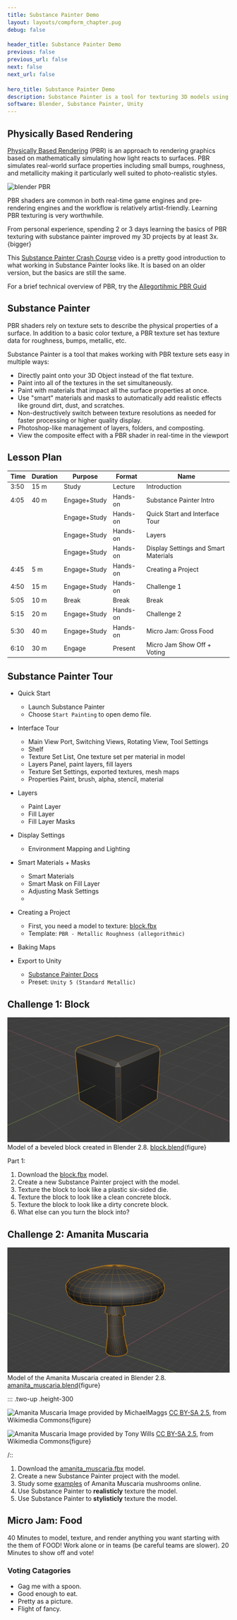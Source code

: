 ```yaml
---
title: Substance Painter Demo
layout: layouts/compform_chapter.pug
debug: false

header_title: Substance Painter Demo
previous: false
previous_url: false
next: false
next_url: false

hero_title: Substance Painter Demo
description: Substance Painter is a tool for texturing 3D models using a Physically Based Rendering workflow.
software: Blender, Substance Painter, Unity
---
```


<!-- <script src="https://cdnjs.cloudflare.com/ajax/libs/p5.js/0.5.16/p5.min.js"></script>

<script src="/mess/strat_mess.js"></script> -->

## Physically Based Rendering

[Physically Based Rendering](https://en.wikipedia.org/wiki/Physically_based_rendering) (PBR) is an approach to rendering graphics based on mathematically simulating how light reacts to surfaces. PBR simulates real-world surface properties including small bumps, roughness, and metallicity making it particularly well suited to photo-realistic styles.

![blender PBR](https://docs.blender.org/manual/en/latest/_images/render_cycles_nodes_types_shaders_principled_example-1a.jpg)

PBR shaders are common in both real-time game engines and pre-rendering engines and the workflow is relatively artist-friendly. Learning PBR texturing is very worthwhile.

From personal experience, spending 2 or 3 days learning the basics of PBR texturing with substance painter improved my 3D projects by at least 3x.
{bigger}

This [Substance Painter Crash Course](https://www.youtube.com/watch?v=IhBVsn2tfGc&t=949s) video is a pretty good introduction to what working in Substance Painter looks like. It is based on an older version, but the basics are still the same.

For a brief technical overview of PBR, try the [Allegortihmic PBR Guid](https://academy.allegorithmic.com/courses/the-pbr-guide-part-1)

## Substance Painter

PBR shaders rely on texture sets to describe the physical properties of a surface. In addition to a basic color texture, a PBR texture set has texture data for roughness, bumps, metallic, etc.

Substance Painter is a tool that makes working with PBR texture sets easy in multiple ways:

- Directly paint onto your 3D Object instead of the flat texture.
- Paint into all of the textures in the set simultaneously.
- Paint with materials that impact all the surface properties at once.
- Use "smart" materials and masks to automatically add realistic effects like ground dirt, dust, and scratches.
- Non-destructively switch between texture resolutions as needed for faster processing or higher quality display.
- Photoshop-like management of layers, folders, and composting.
- View the composite effect with a PBR shader in real-time in the viewport

## Lesson Plan

| Time   | Duration | Purpose      | Format   | Name                                 |
| ------ | -------- | ------------ | -------- | ------------------------------------ |
| 3:50   | 15 m     | Study        | Lecture  | Introduction                         |
| 4:05   | 40 m     | Engage+Study | Hands-on | Substance Painter Intro              |
| &nbsp; | &nbsp;   | Engage+Study | Hands-on | Quick Start and Interface Tour       |
| &nbsp; | &nbsp;   | Engage+Study | Hands-on | Layers                               |
| &nbsp; | &nbsp;   | Engage+Study | Hands-on | Display Settings and Smart Materials |
| 4:45   | 5 m      | Engage+Study | Hands-on | Creating a Project                   |
| 4:50   | 15 m     | Engage+Study | Hands-on | Challenge 1                          |
| 5:05   | 10 m     | Break        | Break    | Break                                |
| 5:15   | 20 m     | Engage+Study | Hands-on | Challenge 2                          |
| 5:30   | 40 m     | Engage+Study | Hands-on | Micro Jam: Gross Food                |
| 6:10   | 30 m     | Engage       | Present  | Micro Jam Show Off + Voting          |

## Substance Painter Tour

- Quick Start
  - Launch Substance Painter
  - Choose `Start Painting` to open demo file.

- Interface Tour
  - Main View Port, Switching Views, Rotating View, Tool Settings
  - Shelf
  - Texture Set List, One texture set per material in model
  - Layers Panel, paint layers, fill layers
  - Texture Set Settings, exported textures, mesh maps
  - Properties Paint, brush, alpha, stencil, material

- Layers
  - Paint Layer
  - Fill Layer
  - Fill Layer Masks

- Display Settings
  - Environment Mapping and Lighting
  
- Smart Materials + Masks 
  - Smart Materials
  - Smart Mask on Fill Layer
  - Adjusting Mask Settings
  - 

- Creating a Project
  - First, you need a model to texture: [block.fbx](./block/block.fbx)
  - Template: `PBR - Metallic Roughness (allegorithmic)`


- Baking Maps
- Export to Unity
  - [Substance Painter Docs](https://support.allegorithmic.com/documentation/spdoc/unity-5-130842630.html)
  - Preset: `Unity 5 (Standard Metallic)`

## Challenge 1: Block

![Block](./block/wireframe.png)
Model of a beveled block created in Blender 2.8. [block.blend](./block/block.blend){figure}

Part 1:

1. Download the [block.fbx](./block/block.fbx) model.
2. Create a new Substance Painter project with the model.
3. Texture the block to look like a plastic six-sided die.
4. Texture the block to look like a clean concrete block.
5. Texture the block to look like a dirty concrete block.
6. What else can you turn the block into?



## Challenge 2: Amanita Muscaria

![Amanita Muscaria Model](./amanita_muscaria/wireframe.png)
Model of the Amanita Muscaria created in Blender 2.8. [amanita_muscaria.blend](./amanita_muscaria/amanita_muscaria.blend){figure}

::: .two-up .height-300

![Amanita Muscaria](https://upload.wikimedia.org/wikipedia/commons/thumb/c/c2/Amanita_muscaria_%28fly_agaric%29.JPG/256px-Amanita_muscaria_%28fly_agaric%29.JPG)
Image provided by MichaelMaggs [CC BY-SA 2.5](https://creativecommons.org/licenses/by-sa/2.5), from Wikimedia Commons{figure}

![Amanita Muscaria](https://upload.wikimedia.org/wikipedia/commons/thumb/2/22/Fly_Agaric_mushroom_05.jpg/898px-Fly_Agaric_mushroom_05.jpg)
Image provided by Tony Wills [CC BY-SA 2.5](https://creativecommons.org/licenses/by-sa/2.5), from Wikimedia Commons{figure}

/::

1. Download the [amanita_muscaria.fbx](./amanita_muscaria/amanita_muscaria.fbx) model.
2. Create a new Substance Painter project with the model.
3. Study some [examples](https://www.google.com/search?q=amanita+muscaria) of Amanita Muscaria mushrooms online.
4. Use Substance Painter to **realisticly** texture the model.
5. Use Substance Painter to **stylisticly** texture the model.

<style>

.height-300 img {
    height: 300px;
    object-fit: cover;
}

</style>

## Micro Jam: Food

40 Minutes to model, texture, and render anything you want starting with the them of FOOD!
Work alone or in teams (be careful teams are slower).
20 Minutes to show off and vote!

### Voting Catagories
- Gag me with a spoon.
- Good enough to eat.
- Pretty as a picture.
- Flight of fancy.

